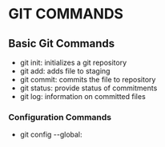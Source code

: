 # GIT COMMANDS
## Basic Git Commands

- git init: initializes a git repository
- git add: adds file to staging
- git commit: commits the file to repository
- git status: provide status of commitments
- git log: information on committed files

### Configuration Commands
- git config --global: